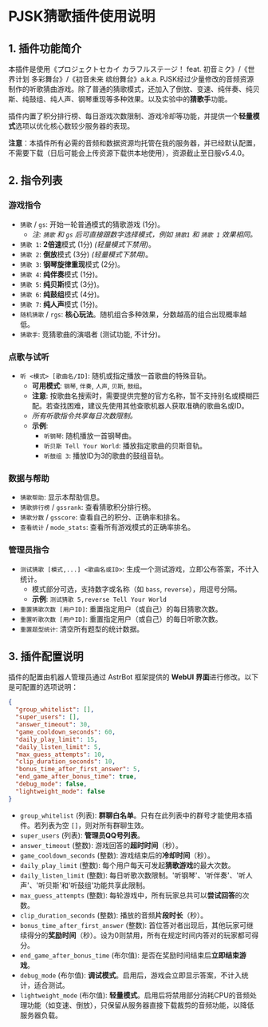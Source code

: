 # PJSK猜歌插件使用说明

## 1. 插件功能简介

本插件是使用《プロジェクトセカイ カラフルステージ！ feat. 初音ミク》/《世界计划 多彩舞台》/《初音未来 缤纷舞台》a.k.a. PJSK经过少量修改的音频资源制作的听歌猜曲游戏。除了普通的猜歌模式，还加入了倒放、变速、纯伴奏、纯贝斯、纯鼓组、纯人声、钢琴重现等多种效果。以及实验中的**猜歌手**功能。

插件内置了积分排行榜、每日游戏次数限制、游戏冷却等功能，并提供一个**轻量模式**选项以优化核心数较少服务器的表现。

**注意**：本插件所有必需的音频和数据资源均托管在我的服务器，并已经默认配置，不需要下载（日后可能会上传资源下载供本地使用），资源截止至日服v5.4.0。

## 2. 指令列表

### 游戏指令
- `猜歌` / `gs`: 开始一轮普通模式的猜歌游戏 (1分)。
  - *注: `猜歌` 和 `gs` 后可直接跟数字选择模式，例如 `猜歌1` 和 `猜歌 1` 效果相同。*
- `猜歌 1`: **2倍速**模式 (1分) *(轻量模式下禁用)*。
- `猜歌 2`: **倒放**模式 (3分) *(轻量模式下禁用)*。
- `猜歌 3`: **钢琴旋律重现**模式 (2分)。
- `猜歌 4`: **纯伴奏**模式 (1分)。
- `猜歌 5`: **纯贝斯**模式 (3分)。
- `猜歌 6`: **纯鼓组**模式 (4分)。
- `猜歌 7`: **纯人声**模式 (1分)。
- `随机猜歌` / `rgs`: **核心玩法**。随机组合多种效果，分数越高的组合出现概率越低。
- `猜歌手`: 竞猜歌曲的演唱者 (测试功能, 不计分)。

### 点歌与试听
- `听 <模式> [歌曲名/ID]`: 随机或指定播放一首歌曲的特殊音轨。
  - **可用模式**: `钢琴`, `伴奏`, `人声`, `贝斯`, `鼓组`。
  - **注意**: 按歌曲名搜索时，需要提供完整的官方名称，暂不支持别名或模糊匹配。若查找困难，建议先使用其他查歌机器人获取准确的歌曲名或ID。
  - *所有听歌指令共享每日次数限制。*
  - **示例**:
    - `听钢琴`: 随机播放一首钢琴曲。
    - `听贝斯 Tell Your World`: 播放指定歌曲的贝斯音轨。
    - `听鼓组 3`: 播放ID为3的歌曲的鼓组音轨。

### 数据与帮助
- `猜歌帮助`: 显示本帮助信息。
- `猜歌排行榜` / `gssrank`: 查看猜歌积分排行榜。
- `猜歌分数` / `gsscore`: 查看自己的积分、正确率和排名。
- `查看统计` / `mode_stats`: 查看所有游戏模式的正确率排名。

### 管理员指令
- `测试猜歌 [模式,...] <歌曲名或ID>`: 生成一个测试游戏，立即公布答案，不计入统计。
    - 模式部分可选，支持数字或名称（如 `bass`, `reverse`），用逗号分隔。
    - **示例**: `测试猜歌 5,reverse Tell Your World`
- `重置猜歌次数 [用户ID]`: 重置指定用户（或自己）的每日猜歌次数。
- `重置听歌次数 [用户ID]`: 重置指定用户（或自己）的每日听歌次数。
- `重置题型统计`: 清空所有题型的统计数据。

## 3. 插件配置说明

插件的配置由机器人管理员通过 AstrBot 框架提供的 **WebUI 界面**进行修改。以下是可配置的选项说明：

```json
{
  "group_whitelist": [],
  "super_users": [],
  "answer_timeout": 30,
  "game_cooldown_seconds": 60,
  "daily_play_limit": 15,
  "daily_listen_limit": 5,
  "max_guess_attempts": 10,
  "clip_duration_seconds": 10,
  "bonus_time_after_first_answer": 5,
  "end_game_after_bonus_time": true,
  "debug_mode": false,
  "lightweight_mode": false
}
```
- `group_whitelist` (列表): **群聊白名单**。只有在此列表中的群号才能使用本插件。若列表为空 `[]`，则对所有群聊生效。
- `super_users` (列表): **管理员QQ号列表**。
- `answer_timeout` (整数): 游戏回答的**超时时间**（秒）。
- `game_cooldown_seconds` (整数): 游戏结束后的**冷却时间**（秒）。
- `daily_play_limit` (整数): 每个用户每天可发起**猜歌游戏**的最大次数。
- `daily_listen_limit` (整数): 每日听歌次数限制。'听钢琴'、'听伴奏'、'听人声'、'听贝斯'和'听鼓组'功能共享此限制。
- `max_guess_attempts` (整数): 每轮游戏中，所有玩家总共可以**尝试回答**的次数。
- `clip_duration_seconds` (整数): 播放的音频**片段时长**（秒）。
- `bonus_time_after_first_answer` (整数): 首位答对者出现后，其他玩家可继续得分的**奖励时间**（秒）。设为0则禁用，所有在规定时间内答对的玩家都可得分。
- `end_game_after_bonus_time` (布尔值): 是否在奖励时间结束后**立即结束游戏**。
- `debug_mode` (布尔值): **调试模式**。启用后，游戏会立即显示答案，不计入统计，适合测试。
- `lightweight_mode` (布尔值): **轻量模式**。启用后将禁用部分消耗CPU的音频处理功能（如变速、倒放），只保留从服务器直接下载裁剪的音频功能，以降低服务器负载。

